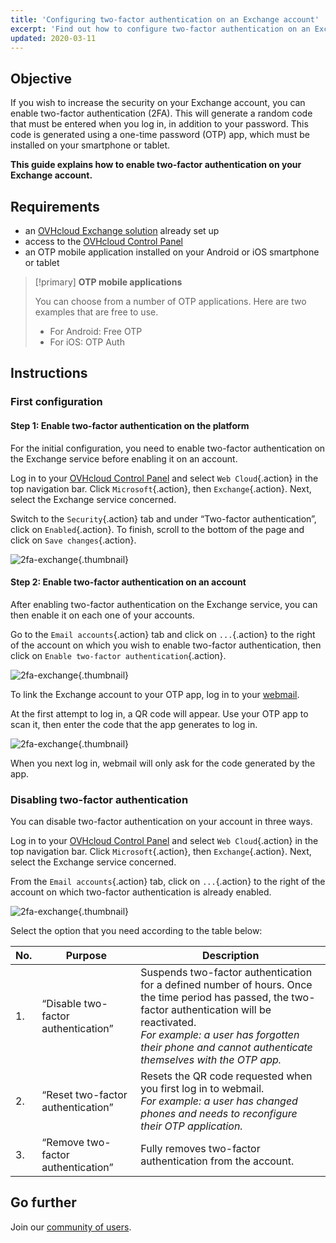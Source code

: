 ```yaml
---
title: 'Configuring two-factor authentication on an Exchange account'
excerpt: 'Find out how to configure two-factor authentication on an Exchange account'
updated: 2020-03-11
---
```


## Objective

If you wish to increase the security on your Exchange account, you can enable two-factor authentication (2FA). This will generate a random code that must be entered when you log in, in addition to your password. This code is generated using a one-time password (OTP) app, which must be installed on your smartphone or tablet.

**This guide explains how to enable two-factor authentication on your Exchange account.**

## Requirements

- an [OVHcloud Exchange solution](/links/web/emails-hosted-exchange) already set up
- access to the [OVHcloud Control Panel](/links/manager)
- an OTP mobile application installed on your Android or iOS smartphone or tablet

> [!primary]
>**OTP mobile applications**
>
> You can choose from a number of OTP applications. Here are two examples that are free to use.
> 
> - For Android: Free OTP
> - For iOS: OTP Auth
> 

## Instructions

### First configuration

#### Step 1: Enable two-factor authentication on the platform 

For the initial configuration, you need to enable two-factor authentication on the Exchange service before enabling it on an account.

Log in to your [OVHcloud Control Panel](/links/manager) and select `Web Cloud`{.action} in the top navigation bar. Click `Microsoft`{.action}, then `Exchange`{.action}. Next, select the Exchange service concerned.

Switch to the `Security`{.action} tab and under “Two-factor authentication”, click on `Enabled`{.action}. To finish, scroll to the bottom of the page and click on `Save changes`{.action}.

![2fa-exchange](images/2fa-exchange.gif){.thumbnail}

#### Step 2: Enable two-factor authentication on an account

After enabling two-factor authentication on the Exchange service, you can then enable it on each one of your accounts.

Go to the `Email accounts`{.action} tab and click on `...`{.action} to the right of the account on which you wish to enable two-factor authentication, then click on `Enable two-factor authentication`{.action}.

![2fa-exchange](images/2fa-exchange-01.png){.thumbnail}

To link the Exchange account to your OTP app, log in to your [webmail](/links/web/email).

At the first attempt to log in, a QR code will appear. Use your OTP app to scan it, then enter the code that the app generates to log in.

![2fa-exchange](images/2fa-exchange-02.png){.thumbnail}

When you next log in, webmail will only ask for the code generated by the app.

### Disabling two-factor authentication

You can disable two-factor authentication on your account in three ways.

Log in to your [OVHcloud Control Panel](/links/manager) and select `Web Cloud`{.action} in the top navigation bar. Click `Microsoft`{.action}, then `Exchange`{.action}. Next, select the Exchange service concerned.

From the `Email accounts`{.action} tab, click on `...`{.action} to the right of the account on which two-factor authentication is already enabled.

![2fa-exchange](images/2fa-exchange-04.png){.thumbnail}

Select the option that you need according to the table below:

| No.                 	| Purpose    | Description                                                                                                        	
|----------------------------------	|------------------|------------------|
| 1. | “Disable two-factor authentication” | Suspends two-factor authentication for a defined number of hours. Once the time period has passed, the two-factor authentication will be reactivated. <br> *For example: a user has forgotten their phone and cannot authenticate themselves with the OTP app.*   |
| 2. | “Reset two-factor authentication” | Resets the QR code requested when you first log in to webmail.<br> *For example: a user has changed phones and needs to reconfigure their OTP application.* |
| 3. | “Remove two-factor authentication” | Fully removes two-factor authentication from the account. | 

## Go further

Join our [community of users](/links/community).
